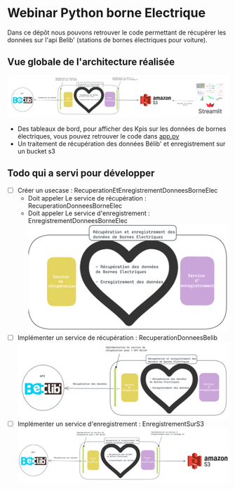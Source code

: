 # Webinar Python borne Electrique


Dans ce dépôt nous pouvons retrouver le code permettant de récupérer les données sur l'api Belib' (stations de bornes
électriques pour voiture).


## Vue globale de l'architecture réalisée

![vue_globale.png](static/archi_vue_globale.png)

+ Des tableaux de bord, pour afficher des Kpis sur les données de bornes électriques, vous pouvez retrouver le code dans 
[app.py](exposition/streamlit/app.py) 
+ Un traitement de récupération des données Bélib' et enregistrement sur un bucket s3


## Todo qui a servi pour développer 

- [ ]  Créer un usecase : RecuperationEtEnregistrementDonneesBorneElec
    - Doit appeler Le service de récupération : RecuperationDonneesBorneElec
    - Doit appeler Le service d'enregistrement : EnregistrementDonneesBorneElec
![img_3.png](static/implementation_usecase.png)
- [ ]  Implémenter un service de récupération : RecuperationDonneesBelib
![img_4.png](static/implementation_service_recuperation.png)
- [ ]  Implémenter un service d'enregistrement : EnregistrementSurS3
![img_5.png](static/implementation_service_enregistrement.png)
